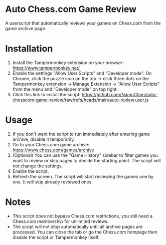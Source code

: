 # Auto Chess.com Game Review

A userscript that automatically reviews your games on Chess.com from the game archive page.

# Installation

1. Install the Tampermonkey extension on your browser: https://www.tampermonkey.net/
2. Enable the settings "Allow User Scripts" and "Developer mode". On Chrome, click the puzzle icon on the top -> click three dots on the Tampermonkey extension -> Manage Extension -> "Allow User Scripts" from the menu and "Developer mode" on top right.
3. Click this link to install the script: https://github.com/NamuChon/auto-chesscom-game-review/raw/refs/heads/main/auto-review.user.js

# Usage

1. If you don't want the script to run immediately after entering game archive, disable it temporarily.
2. Go to your Chess.com game archive: https://www.chess.com/games/archive
3. (Optional) You can use the "Game History" sidebar to filter games you want to review or skip pages to decide the starting point. The script will not change the settings.
4. Enable the script.
5. Refresh the screen. The script will start reviewing the games one by one. It will skip already reviewed ones.

# Notes

- This script does not bypass Chess.com restrictions, you still need a Chess.com membership for unlimited reviews.
- The script will not stop automatically until all archive pages are processed. You can close the tab or go the Chess.com hompage then disable the script or Tampermonkey itself.
